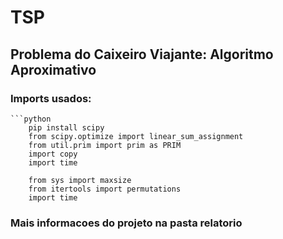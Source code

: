 # TSP

<h2> Problema do Caixeiro Viajante: Algoritmo Aproximativo </h2>


<h3> Imports usados: </h3>
    
    ```python
        pip install scipy
        from scipy.optimize import linear_sum_assignment
        from util.prim import prim as PRIM
        import copy 
        import time

        from sys import maxsize
        from itertools import permutations
        import time


### Mais informacoes do projeto na pasta relatorio
